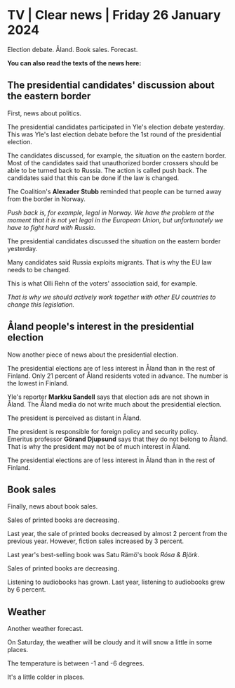 # TV \| Clear news \| Friday 26 January 2024

Election debate. Åland. Book sales. Forecast.

**You can also read the texts of the news here:**

## The presidential candidates' discussion about the eastern border

First, news about politics.

The presidential candidates participated in Yle's election debate yesterday. This was Yle's last election debate before the 1st round of the presidential election.

The candidates discussed, for example, the situation on the eastern border. Most of the candidates said that unauthorized border crossers should be able to be turned back to Russia. The action is called push back. The candidates said that this can be done if the law is changed.

The Coalition's **Alexader Stubb** reminded that people can be turned away from the border in Norway.

*Push back is, for example, legal in Norway. We have the problem at the moment that it is not yet legal in the European Union, but unfortunately we have to fight hard with Russia.*

The presidential candidates discussed the situation on the eastern border yesterday.

Many candidates said Russia exploits migrants. That is why the EU law needs to be changed.

This is what Olli Rehn of the voters' association said, for example.

*That is why we should actively work together with other EU countries to change this legislation.*

## Åland people's interest in the presidential election

Now another piece of news about the presidential election.

The presidential elections are of less interest in Åland than in the rest of Finland. Only 21 percent of Åland residents voted in advance. The number is the lowest in Finland.

Yle's reporter **Markku Sandell** says that election ads are not shown in Åland. The Åland media do not write much about the presidential election.

The president is perceived as distant in Åland.

The president is responsible for foreign policy and security policy.\
Emeritus professor **Görand Djupsund** says that they do not belong to Åland. That is why the president may not be of much interest in Åland.

The presidential elections are of less interest in Åland than in the rest of Finland.

## Book sales

Finally, news about book sales.

Sales of printed books are decreasing.

Last year, the sale of printed books decreased by almost 2 percent from the previous year. However, fiction sales increased by 3 percent.

Last year's best-selling book was Satu Rämö's book *Rósa & Björk*.

Sales of printed books are decreasing.

Listening to audiobooks has grown. Last year, listening to audiobooks grew by 6 percent.

## Weather

Another weather forecast.

On Saturday, the weather will be cloudy and it will snow a little in some places.

The temperature is between -1 and -6 degrees.

It's a little colder in places.
